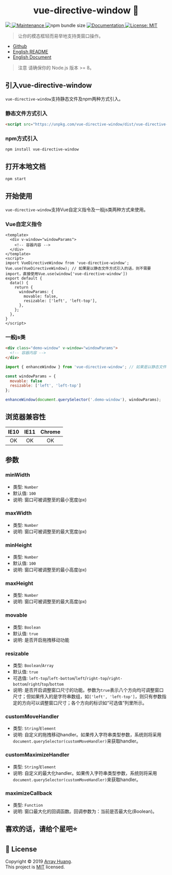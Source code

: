 <h1 align="center">vue-directive-window 👋</h1>
<p>
  <a href="https://www.npmjs.com/package/vue-directive-window" target="_blank">
    <img src="https://img.shields.io/npm/v/vue-directive-window.svg?cacheSeconds=2592000" />
  </a>
  <a href="https://www.npmjs.com/package/vue-directive-window" target="_blank">
    <img alt="Maintenance" src="https://img.shields.io/npm/dw/vue-directive-window.svg?cacheSeconds=2592000" />
  </a>
  <img alt="npm bundle size" src="https://img.shields.io/bundlephobia/min/vue-directive-window.svg?cacheSeconds=2592000" />
  <a href="https://array-huang.github.io/vue-directive-window">
    <img alt="Documentation" src="https://img.shields.io/badge/documentation-yes-brightgreen.svg" target="_blank" />
  </a>
  <a href="https://github.com/Array-Huang/vue-directive-window/blob/master/LICENSE">
    <img alt="License: MIT" src="https://img.shields.io/badge/License-MIT-yellow.svg" target="_blank" />
  </a>
  
</p>

> 让你的模态框轻而易举地支持类窗口操作。

- [Github](https://github.com/Array-Huang/vue-directive-window)
- [English README](https://github.com/Array-Huang/vue-directive-window/blob/master/README.md)
- [English Document](https://array-huang.github.io/vue-directive-window/)

> 注意 请确保你的 Node.js 版本 >= 8。 

## 引入vue-directive-window
`vue-directive-window`支持静态文件及npm两种方式引入。

### 静态文件方式引入
```html
<script src="https://unpkg.com/vue-directive-window/dist/vue-directive-window.umd.min.js"></script>
```

### npm方式引入
```bash
npm install vue-directive-window
```

## 打开本地文档
```bash
npm start
```

## 开始使用
`vue-directive-window`支持Vue自定义指令及一般js类两种方式来使用。

### Vue自定义指令
```vue
<template>
  <div v-window="windowParams">
    <!-- 容器内容 -->
  </div>
</template>
<script>
import VueDirectiveWindow from 'vue-directive-window';
Vue.use(VueDirectiveWindow); // 如果是以静态文件方式引入的话，则不需要 import，直接使用Vue.use(window['vue-directive-window'])
export default {
  data() {
    return {
      windowParams: {
        movable: false,
        resizable: ['left', 'left-top'],
      },
    };
  },
}
</script>
```

### 一般js类
```html
<div class="demo-window" v-window="windowParams">
  <!-- 容器内容 -->
</div>
```

```javascript
import { enhanceWindow } from 'vue-directive-window'; // 如果是以静态文件方式引入的话,则是const enhanceWindow = window['vue-directive-window'].enhanceWindow;

const windowParams = {
  movable: false
  resizable: ['left', 'left-top']
};

enhanceWindow(document.querySelector('.demo-window'), windowParams);
```

## 浏览器兼容性
| IE10 | IE11 | Chrome |
| :---: | :---: | :---: |
| OK | OK | OK |

## 参数

### minWidth
- 类型: `Number`
- 默认值: `100`
- 说明: 窗口可被调整至的最小宽度(px)

### maxWidth
- 类型: `Number`
- 说明: 窗口可被调整至的最大宽度(px)

### minHeight
- 类型: `Number`
- 默认值: `100`
- 说明: 窗口可被调整至的最小高度(px)

### maxHeight
- 类型: `Number`
- 说明: 窗口可被调整至的最大高度(px)

### movable
- 类型: `Boolean`
- 默认值: `true`
- 说明: 是否开启拖拽移动功能

### resizable
- 类型: `Boolean`/`Array`
- 默认值: `true`
- 可选值: `left-top`/`left-bottom`/`left`/`right-top`/`right-bottom`/`right`/`top`/`bottom`
- 说明: 是否开启调整窗口尺寸的功能。参数为`true`表示八个方向均可调整窗口尺寸；但如果传入的是字符串数组，如`['left', 'left-top']`，则只有参数指定的方向可以调整窗口尺寸；各个方向的标识如“可选值”列里所示。

### customMoveHandler
- 类型: `String`/`Element`
- 说明: 自定义的拖拽移动handler。如果传入字符串类型参数，系统则将采用`document.querySelector(customMoveHandler)`来获取handler。

### customMaximizeHandler
- 类型: `String`/`Element`
- 说明: 自定义的最大化handler。如果传入字符串类型参数，系统则将采用`document.querySelector(customMoveHandler)`来获取handler。

### maximizeCallback
- 类型: `Function`
- 说明: 窗口最大化的回调函数。回调参数为：当前是否最大化(Boolean)。

## 喜欢的话，请给个星吧⭐️

## 📝 License

Copyright © 2019 [Array Huang](https://github.com/Array-Huang).<br />
This project is [MIT](https://github.com/Array-Huang/vue-directive-window/blob/master/LICENSE) licensed.
